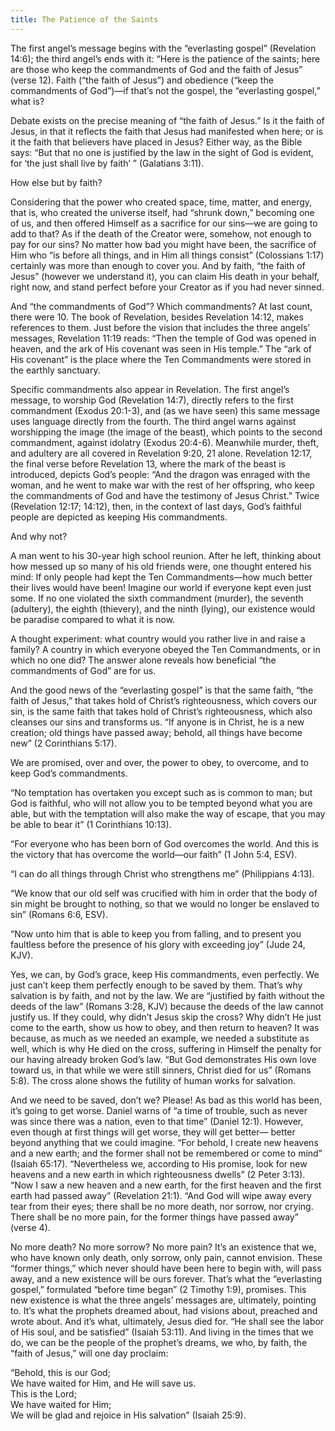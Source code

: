 ```yaml
---
title: The Patience of the Saints
---
```


The first angel’s message begins with the “everlasting gospel” (Revelation 14:6); the third angel’s ends with it: “Here is the patience of the saints; here are those who keep the commandments of God and the faith of Jesus” (verse 12). Faith (“the faith of Jesus”) and obedience (“keep the commandments of God”)—if that’s not the gospel, the “everlasting gospel,” what is?

Debate exists on the precise meaning of “the faith of Jesus.” Is it the faith of Jesus, in that it reflects the faith that Jesus had manifested when here; or is it the faith that believers have placed in Jesus? Either way, as the Bible says: “But that no one is justified by the law in the sight of God is evident, for ‘the just shall live by faith’ ” (Galatians 3:11).

How else but by faith?

Considering that the power who created space, time, matter, and energy, that is, who created the universe itself, had “shrunk down,” becoming one of us, and then offered Himself as a sacrifice for our sins—we are going to add to that? As if the death of the Creator were, somehow, not enough to pay for our sins? No matter how bad you might have been, the sacrifice of Him who “is before all things, and in Him all things consist” (Colossians 1:17) certainly was more than enough to cover you. And by faith, “the faith of Jesus” (however we understand it), you can claim His death in your behalf, right now, and stand perfect before your Creator as if you had never sinned.

And “the commandments of God”? Which commandments? At last count, there were 10. The book of Revelation, besides Revelation 14:12, makes references to them. Just before the vision that includes the three angels’ messages, Revelation 11:19 reads: “Then the temple of God was opened in heaven, and the ark of His covenant was seen in His temple.” The “ark of His covenant” is the place where the Ten Commandments were stored in the earthly sanctuary.

Specific commandments also appear in Revelation. The first angel’s message, to worship God (Revelation 14:7), directly refers to the first commandment (Exodus 20:1-3), and (as we have seen) this same message uses language directly from the fourth. The third angel warns against worshipping the image (the image of the beast), which points to the second commandment, against idolatry (Exodus 20:4-6). Meanwhile murder, theft, and adultery are all covered in Revelation 9:20, 21 alone. Revelation 12:17, the final verse before Revelation 13, where the mark of the beast is introduced, depicts God’s people: “And the dragon was enraged with the woman, and he went to make war with the rest of her offspring, who keep the commandments of God and have the testimony of Jesus Christ.” Twice (Revelation 12:17; 14:12), then, in the context of last days, God’s faithful people are depicted as keeping His commandments.

And why not?

A man went to his 30-year high school reunion. After he left, thinking about how messed up so many of his old friends were, one thought entered his mind: If only people had kept the Ten Commandments—how much better their lives would have been! Imagine our world if everyone kept even just some. If no one violated the sixth commandment (murder), the seventh (adultery), the eighth (thievery), and the ninth (lying), our existence would be paradise compared to what it is now.

A thought experiment: what country would you rather live in and raise a family? A country in which everyone obeyed the Ten Commandments, or in which no one did? The answer alone reveals how beneficial “the commandments of God” are for us.

And the good news of the “everlasting gospel” is that the same faith, “the faith of Jesus,” that takes hold of Christ’s righteousness, which covers our sin, is the same faith that takes hold of Christ’s righteousness, which also cleanses our sins and transforms us. “If anyone is in Christ, he is a new creation; old things have passed away; behold, all things have become new” (2 Corinthians 5:17).

We are promised, over and over, the power to obey, to overcome, and to keep God’s commandments.

“No temptation has overtaken you except such as is common to man; but God is faithful, who will not allow you to be tempted beyond what you are able, but with the temptation will also make the way of escape, that you may be able to bear it” (1 Corinthians 10:13).

“For everyone who has been born of God overcomes the world. And this is the victory that has overcome the world—our faith” (1 John 5:4, ESV).

“I can do all things through Christ who strengthens me” (Philippians 4:13).

“We know that our old self was crucified with him in order that the body of sin might be brought to nothing, so that we would no longer be enslaved to sin” (Romans 6:6, ESV).

“Now unto him that is able to keep you from falling, and to present you faultless before the presence of his glory with exceeding joy” (Jude 24, KJV).

Yes, we can, by God’s grace, keep His commandments, even perfectly. We just can’t keep them perfectly enough to be saved by them. That’s why salvation is by faith, and not by the law. We are “justified by faith without the deeds of the law” (Romans 3:28, KJV) because the deeds of the law cannot justify us. If they could, why didn’t Jesus skip the cross? Why didn’t He just come to the earth, show us how to obey, and then return to heaven? It was because, as much as we needed an example, we needed a substitute as well, which is why He died on the cross, suffering in Himself the penalty for our having already broken God’s law. “But God demonstrates His own love toward us, in that while we were still sinners, Christ died for us” (Romans 5:8). The cross alone shows the futility of human works for salvation.

And we need to be saved, don’t we? Please! As bad as this world has been, it’s going to get worse. Daniel warns of “a time of trouble, such as never was since there was a nation, even to that time” (Daniel 12:1). However, even though at first things will get worse, they will get better— better beyond anything that we could imagine. “For behold, I create new heavens and a new earth; and the former shall not be remembered or come to mind” (Isaiah 65:17). “Nevertheless we, according to His promise, look for new heavens and a new earth in which righteousness dwells” (2 Peter 3:13). “Now I saw a new heaven and a new earth, for the first heaven and the first earth had passed away” (Revelation 21:1). “And God will wipe away every tear from their eyes; there shall be no more death, nor sorrow, nor crying. There shall be no more pain, for the former things have passed away” (verse 4).

No more death? No more sorrow? No more pain? It’s an existence that we, who have known only death, only sorrow, only pain, cannot envision. These “former things,” which never should have been here to begin with, will pass away, and a new existence will be ours forever. That’s what the “everlasting gospel,” formulated “before time began” (2 Timothy 1:9), promises. This new existence is what the three angels’ messages are, ultimately, pointing to. It’s what the prophets dreamed about, had visions about, preached and wrote about. And it’s what, ultimately, Jesus died for. “He shall see the labor of His soul, and be satisfied” (Isaiah 53:11). And living in the times that we do, we can be the people of the prophet’s dreams, we who, by faith, the “faith of Jesus,” will one day proclaim:

“Behold, this is our God;\
We have waited for Him, and He will save us.\
This is the Lord;\
We have waited for Him;\
We will be glad and rejoice in His salvation” (Isaiah 25:9).